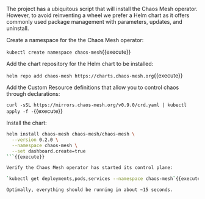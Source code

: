 The project has a ubiquitous script that will install the Chaos Mesh operator. However, to avoid reinventing a wheel we prefer a Helm chart as it offers commonly used package management with parameters, updates, and uninstall.

Create a namespace for the the Chaos Mesh operator:

`kubectl create namespace chaos-mesh`{{execute}}

Add the chart repository for the Helm chart to be installed:

`helm repo add chaos-mesh https://charts.chaos-mesh.org`{{execute}}

Add the Custom Resource definitions that allow you to control chaos through declarations:

`curl -sSL https://mirrors.chaos-mesh.org/v0.9.0/crd.yaml | kubectl apply -f -`{{execute}}

Install the chart:

```bash
helm install chaos-mesh chaos-mesh/chaos-mesh \
  --version 0.2.0 \
  --namespace chaos-mesh \
  --set dashboard.create=true
```{{execute}}

Verify the Chaos Mesh operator has started its control plane:

`kubectl get deployments,pods,services --namespace chaos-mesh`{{execute}}

Optimally, everything should be running in about ~15 seconds. 